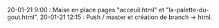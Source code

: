 20-01-21 9:00 : Maise en place pages "acceuil.html" et "la-palette-du-gout.html".
20-01-21 12:15 : Push / master et création de branch -> html.
